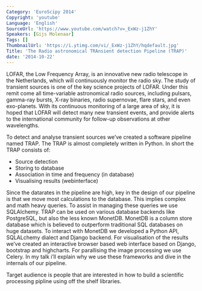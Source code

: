 ```yaml
---
Category: 'EuroScipy 2014'
Copyright: 'youtube'
Language: 'English'
SourceUrl: 'https://www.youtube.com/watch?v=_ExWz-j1ZhY'
Speakers: [Gijs Molenaar]
Tags: []
ThumbnailUrl: 'https://i.ytimg.com/vi/_ExWz-j1ZhY/hqdefault.jpg'
Title: 'The Radio astronomical TRAnsient detection Pipeline (TRAP)'
date: '2014-10-22'
---
```

LOFAR, the Low Frequency Array, is an innovative new radio telescope in the Netherlands, which will continuously monitor the radio sky. The study of transient sources is one of the key science projects of LOFAR. Under this remit come all time-variable astronomical radio sources, including pulsars, gamma-ray bursts, X-ray binaries, radio supernovae, flare stars, and even exo-planets. With its continuous monitoring of a large area of sky, it is hoped that LOFAR will detect many new transient events, and provide alerts to the international community for follow-up observations at other wavelengths.

To detect and analyse transient sources we’ve created a software pipeline named TRAP. The TRAP is almost completely written in Python. In short the TRAP consists of:

* Source detection
* Storing to database
* Association in time and frequency (in database)
* Visualising results (webinterface)

Since the datarates in the pipeline are high, key in the design of our pipeline is that we move most calculations to the database. This implies complex and math heavy queries. To assist in managing these queries we use SQLAlchemy. TRAP can be used on various database backends like PostgreSQL, but also the less known MonetDB. MonetDB is a column store database which is believed to outperform traditional SQL databases on huge datasets. To interact with MonetDB we developed a Python API, SQLALchemy dialect and Django backend. For visualisation of the results we’ve created an interactive browser based web interface based on Django, bootstrap and highcharts. For parallising the image processing we use Celery. In my talk i’ll explain why we use these frameworks and dive in the internals of our pipeline.

Target audience is people that are interested in how to build a scientific processing pipline using off the shelf libraries.
